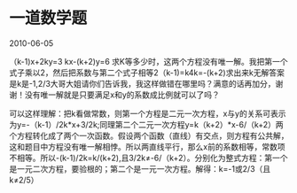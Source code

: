 # 一道数学题
2010-06-05


（k-1)x+2ky=3 kx-(k+2)y=6 求K等多少时，这两个方程没有唯一解。我把第一个式子乘以2，然后把系数与第二个式子相等2（k-1)=k4k=-(k+2)求出来k无解答案是k是-1,2/3大哥大姐请你们告诉我，我这样做错在哪里吗？满意的话再加分，谢谢！没有唯一解就是只要满足x和y的系数成比例就可以了吗？


可以这样理解：把k看做常数，则第一个方程是二元一次方程，x与y的关系可表示为y=-（k-1）/2k*x+3/2k;同理第二个二元一次方程y=k（k+2）*x-6/（k+2）两个方程转化成了两个一次函数。假设两个函数（直线）有交点，则方程有公共解，这和题目中方程没有唯一解相悖。所以两直线平行，那么x前的系数相等，常数项不相等。所以-(k-1)/2k=k/(k+2),且3/2k≠-6/（k+2）。分别化为整式方程：第一个是一元二次方程，要验根的；第二个是一元一次方程。解得：k=-1或2/3（且k≠2/5）
